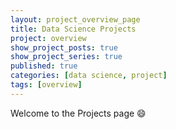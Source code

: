 ```yaml
---
layout: project_overview_page
title: Data Science Projects
project: overview
show_project_posts: true
show_project_series: true
published: true
categories: [data science, project]
tags: [overview]
---
```


Welcome to the Projects page :smile: